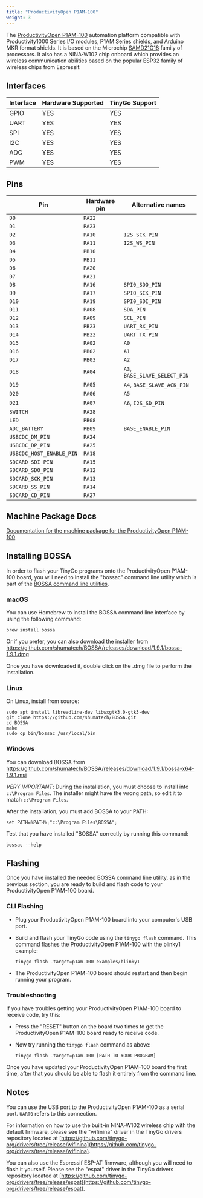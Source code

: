 ```yaml
---
title: "ProductivityOpen P1AM-100"
weight: 3
---
```


The [ProductivityOpen P1AM-100](https://facts-engineering.github.io/modules/P1AM-100/P1AM-100.html) automation platform compatible with Productivity1000 Series I/O modules, P1AM Series shields, and Arduino MKR format shields. It is based on the Microchip [SAMD21G18](https://www.microchip.com/wwwproducts/en/ATSAMD21G18) family of processors. It also has a NINA-W102 chip onboard which provides an wireless communication abilities based on the popular ESP32 family of wireless chips from Espressif.

## Interfaces

| Interface | Hardware Supported | TinyGo Support |
| --------- | ------------- | ----- |
| GPIO      | YES | YES |
| UART      | YES | YES |
| SPI      | YES | YES |
| I2C      | YES | YES |
| ADC      | YES | YES |
| PWM      | YES | YES |

## Pins

| Pin               | Hardware pin | Alternative names |
| ----------------- | ------------ | ----------------- |
| `D0`              | `PA22`       |                   |
| `D1`              | `PA23`       |                   |
| `D2`              | `PA10`       | `I2S_SCK_PIN`     |
| `D3`              | `PA11`       | `I2S_WS_PIN`      |
| `D4`              | `PB10`       |                   |
| `D5`              | `PB11`       |                   |
| `D6`              | `PA20`       |                   |
| `D7`              | `PA21`       |                   |
| `D8`              | `PA16`       | `SPI0_SDO_PIN`    |
| `D9`              | `PA17`       | `SPI0_SCK_PIN`    |
| `D10`             | `PA19`       | `SPI0_SDI_PIN`    |
| `D11`             | `PA08`       | `SDA_PIN`         |
| `D12`             | `PA09`       | `SCL_PIN`         |
| `D13`             | `PB23`       | `UART_RX_PIN`     |
| `D14`             | `PB22`       | `UART_TX_PIN`     |
| `D15`             | `PA02`       | `A0`              |
| `D16`             | `PB02`       | `A1`              |
| `D17`             | `PB03`       | `A2`              |
| `D18`             | `PA04`       | `A3`, `BASE_SLAVE_SELECT_PIN` |
| `D19`             | `PA05`       | `A4`, `BASE_SLAVE_ACK_PIN` |
| `D20`             | `PA06`       | `A5`              |
| `D21`             | `PA07`       | `A6`, `I2S_SD_PIN` |
| `SWITCH`          | `PA28`       |                   |
| `LED`             | `PB08`       |                   |
| `ADC_BATTERY`     | `PB09`       | `BASE_ENABLE_PIN` |
| `USBCDC_DM_PIN`   | `PA24`       |                   |
| `USBCDC_DP_PIN`   | `PA25`       |                   |
| `USBCDC_HOST_ENABLE_PIN` | `PA18`       |                   |
| `SDCARD_SDI_PIN`  | `PA15`       |                   |
| `SDCARD_SDO_PIN`  | `PA12`       |                   |
| `SDCARD_SCK_PIN`  | `PA13`       |                   |
| `SDCARD_SS_PIN`   | `PA14`       |                   |
| `SDCARD_CD_PIN`   | `PA27`       |                   |

## Machine Package Docs

[Documentation for the machine package for the ProductivityOpen P1AM-100](../machine/p1am-100)

## Installing BOSSA

In order to flash your TinyGo programs onto the ProductivityOpen P1AM-100 board, you will need to install the "bossac" command line utility which is part of the [BOSSA command line utilities](https://github.com/shumatech/BOSSA).

### macOS

You can use Homebrew to install the BOSSA command line interface by using the following command:

```shell
brew install bossa
```

Or if you  prefer, you can also download the installer from https://github.com/shumatech/BOSSA/releases/download/1.9.1/bossa-1.9.1.dmg

Once you have downloaded it, double click on the .dmg file to perform the installation.

### Linux

On Linux, install from source:

```shell
sudo apt install libreadline-dev libwxgtk3.0-gtk3-dev
git clone https://github.com/shumatech/BOSSA.git
cd BOSSA
make
sudo cp bin/bossac /usr/local/bin
```

### Windows

You can download BOSSA from https://github.com/shumatech/BOSSA/releases/download/1.9.1/bossa-x64-1.9.1.msi

*VERY IMPORTANT*: During the installation, you must choose to install into `c:\Program Files`. The installer might have the wrong path, so edit it to match  `c:\Program Files`.

After the installation, you must add BOSSA to your PATH:

```shell
set PATH=%PATH%;"c:\Program Files\BOSSA";
```

Test that you have installed "BOSSA" correctly by running this command:

```shell
bossac --help
```

## Flashing

Once you have installed the needed BOSSA command line utility, as in the previous section, you are ready to build and flash code to your ProductivityOpen P1AM-100 board.

### CLI Flashing

- Plug your ProductivityOpen P1AM-100 board into your computer's USB port.
- Build and flash your TinyGo code using the `tinygo flash` command. This command flashes the ProductivityOpen P1AM-100 with the blinky1 example:

    ```shell
    tinygo flash -target=p1am-100 examples/blinky1
    ```

- The ProductivityOpen P1AM-100 board should restart and then begin running your program.

### Troubleshooting

If you have troubles getting your ProductivityOpen P1AM-100 board to receive code, try this:

- Press the "RESET" button on the board two times to get the ProductivityOpen P1AM-100 board ready to receive code.
- Now try running the `tinygo flash` command as above:

    ```shell
    tinygo flash -target=p1am-100 [PATH TO YOUR PROGRAM]
    ```

Once you have updated your ProductivityOpen P1AM-100 board the first time, after that you should be able to flash it entirely from the command line.

## Notes

You can use the USB port to the ProductivityOpen P1AM-100 as a serial port. `UART0` refers to this connection.

For information on how to use the built-in NINA-W102 wireless chip with the default firmware, please see the "wifinina" driver in the TinyGo drivers repository located at [https://github.com/tinygo-org/drivers/tree/release/wifinina](https://github.com/tinygo-org/drivers/tree/release/wifinina).

You can also use the Espressif ESP-AT firmware, although you will need to flash it yourself. Please see the "espat" driver in the TinyGo drivers repository located at [https://github.com/tinygo-org/drivers/tree/release/espat](https://github.com/tinygo-org/drivers/tree/release/espat).
